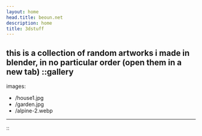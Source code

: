```yaml
---
layout: home 
head.title: beoun.net
description: home 
title: 3dstuff 
---
```

this is a collection of random artworks i made in blender, in no particular order (open them in a new tab) 
::gallery
---
images:
  - /house1.jpg
  - /garden.jpg
  - /alpine-2.webp
---
::
